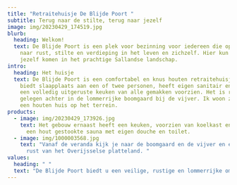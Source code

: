 ```yaml
---
title: "Retraitehuisje De Blijde Poort "
subtitle: Terug naar de stilte, terug naar jezelf
image: img/20230429_174519.jpg
blurb:
  heading: Welkom!
  text: De Blijde Poort is een plek voor bezinning voor iedereen die op zoek is
    naar rust, stilte en verdieping in het leven en zichzelf. Hier kun je tot
    jezelf komen in het prachtige Sallandse landschap.
intro:
  heading: Het huisje
  text: De Blijde Poort is een comfortabel en knus houten retraitehuisje. Het
    biedt slaapplaats aan een of twee personen, heeft eigen sanitair en is met
    een volledig uitgeruste keuken van alle gemakken voorzien. Het is rustig
    gelegen achter in de lommerrijke boomgaard bij de vijver. Ik woon zelf in
    een houten huis op het terrein.
products:
  - image: img/20230429_173926.jpg
    text: Het gebouw ernaast heeft een keuken, voorzien van koelkast en een oven en
      een hout gestookte sauna met eigen douche en toilet.
  - image: img/1000003568.jpg
    text: "Vanaf de veranda kijk je naar de boomgaard en de vijver en ervaar je de
      rust van het Overijsselse platteland. "
values:
  heading: " "
  text: "De Blijde Poort biedt u een veilige, rustige en lommerrijke omgeving. "
---
```

